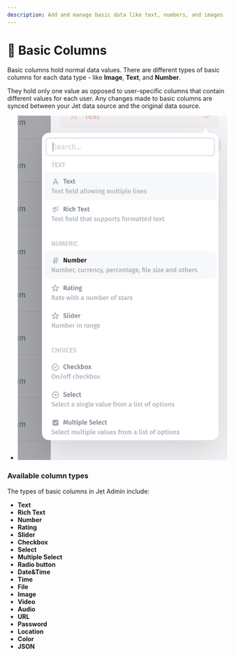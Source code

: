 ```yaml
---
description: Add and manage basic data like text, numbers, and images
---
```


# 🌈 Basic Columns

Basic columns hold normal data values. There are different types of basic columns for each data type - like **Image**, **Text**, and **Number**.

They hold only one value as opposed to user-specific columns that contain different values for each user. Any changes made to basic columns are synced between your Jet data source and the original data source.

* ![](<../.gitbook/assets/image (15).png>)

### Available column types <a href="#available-column-types" id="available-column-types"></a>

The types of basic columns in Jet Admin include:

* **Text**
* **Rich Text**
* **Number**
* **Rating**
* **Slider**
* **Checkbox**
* **Select**
* **Multiple Select**
* **Radio button**
* **Date\&Time**
* **Time**
* **File**
* **Image**&#x20;
* **Video**
* **Audio**
* **URL**
* **Password**
* **Location**
* **Color**
* **JSON**
